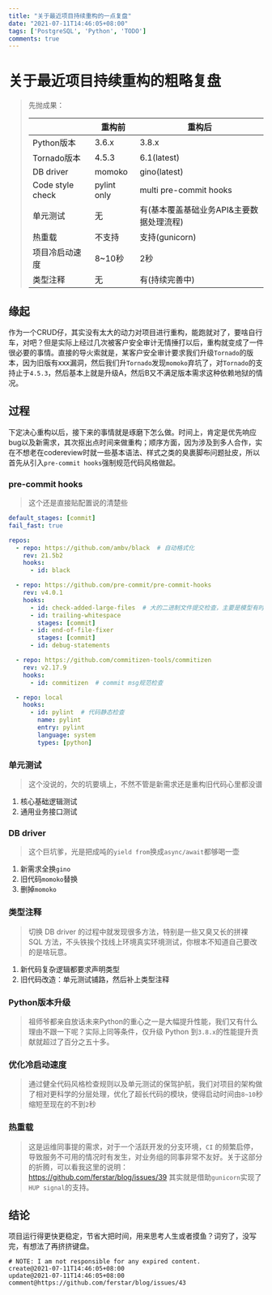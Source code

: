 ```yaml
---
title: "关于最近项目持续重构的一点复盘"
date: "2021-07-11T14:46:05+08:00"
tags: ['PostgreSQL', 'Python', 'TODO']
comments: true
---
```


# 关于最近项目持续重构的粗略复盘

> 先抛成果：
>
> |                  | 重构前      | 重构后                                   |
> | ---------------- | ----------- | ---------------------------------------- |
> | Python版本       | 3.6.x       | 3.8.x                                    |
> | Tornado版本      | 4.5.3       | 6.1(latest)                              |
> | DB driver        | momoko      | gino(latest)                             |
> | Code style check | pylint only | multi pre-commit hooks                   |
> | 单元测试         | 无          | 有(基本覆盖基础业务API&主要数据处理流程) |
> | 热重载           | 不支持      | 支持(gunicorn)                           |
> | 项目冷启动速度   | 8~10秒      | 2秒                                      |
> | 类型注释         | 无          | 有(持续完善中)                           |



## 缘起

作为一个CRUD仔，其实没有太大的动力对项目进行重构，能跑就对了，要啥自行车，对吧？但是实际上经过几次被客户安全审计无情捶打以后，重构就变成了一件很必要的事情。直接的导火索就是，某客户安全审计要求我们升级`Tornado`的版本，因为旧版有xxx漏洞，然后我们升`Tornado`发现`momoko`弃坑了，对`Tornado`的支持止于`4.5.3`，然后基本上就是升级A，然后B又不满足版本需求这种依赖地狱的情况。

## 过程

下定决心重构以后，接下来的事情就是琢磨下怎么做。时间上，肯定是优先响应bug以及新需求，其次抠出点时间来做重构；顺序方面，因为涉及到多人合作，实在不想老在codereview时就一些基本语法、样式之类的臭裹脚布问题扯皮，所以首先从引入`pre-commit hooks`强制规范代码风格做起。

### pre-commit hooks

> 这个还是直接贴配置说的清楚些

```yml
default_stages: [commit]
fail_fast: true

repos:
  - repo: https://github.com/ambv/black  # 自动格式化
    rev: 21.5b2
    hooks:
      - id: black

  - repo: https://github.com/pre-commit/pre-commit-hooks
    rev: v4.0.1
    hooks:
      - id: check-added-large-files  # 大的二进制文件提交检查，主要是模型有时候会被别组的同事误提交，导致.git很膨胀
      - id: trailing-whitespace
        stages: [commit]
      - id: end-of-file-fixer
        stages: [commit]
      - id: debug-statements

  - repo: https://github.com/commitizen-tools/commitizen
    rev: v2.17.9
    hooks:
      - id: commitizen  # commit msg规范检查

  - repo: local
    hooks:
      - id: pylint  # 代码静态检查
        name: pylint
        entry: pylint
        language: system
        types: [python]

```

### 单元测试

> 这个没说的，欠的坑要填上，不然不管是新需求还是重构旧代码心里都没谱

1. 核心基础逻辑测试
2. 通用业务接口测试

### DB driver

> 这个巨坑爹，光是把成吨的`yield from`换成`async/await`都够喝一壶

1. 新需求全换`gino`
2. 旧代码`momoko`替换
3. 删掉`momoko`

### 类型注释

> 切换 DB driver 的过程中就发现很多方法，特别是一些又臭又长的拼裸 SQL 方法，不头铁挨个找线上环境真实环境测试，你根本不知道自己要改的是啥玩意。

1. 新代码复杂逻辑都要求声明类型
2. 旧代码改造：单元测试铺路，然后补上类型注释

### Python版本升级

> 祖师爷都亲自放话未来Python的重心之一是大幅提升性能，我们又有什么理由不跟一下呢？实际上同等条件，仅升级 Python 到`3.8.x`的性能提升贡献就超过了百分之五十多。

### 优化冷启动速度

> 通过健全代码风格检查规则以及单元测试的保驾护航，我们对项目的架构做了相对更科学的分层处理，优化了超长代码的模块，使得启动时间由`8~10`秒缩短至现在的不到`2`秒

### 热重载

> 这是运维同事提的需求，对于一个活跃开发的分支环境，`CI` 的频繁启停，导致服务不可用的情况时有发生，对业务组的同事非常不友好。关于这部分的折腾，可以看我这里的说明：https://github.com/ferstar/blog/issues/39 其实就是借助`gunicorn`实现了`HUP signal`的支持。

## 结论

项目运行得更快更稳定，节省大把时间，用来思考人生或者摸鱼？词穷了，没写完，有想法了再挤挤键盘。



```
# NOTE: I am not responsible for any expired content.
create@2021-07-11T14:46:05+08:00
update@2021-07-11T14:46:05+08:00
comment@https://github.com/ferstar/blog/issues/43
```
